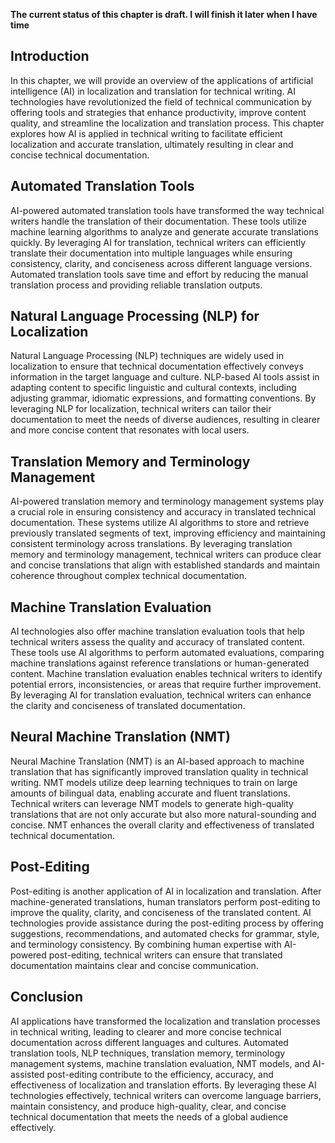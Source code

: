 **The current status of this chapter is draft. I will finish it later when I have time**

Introduction
------------

In this chapter, we will provide an overview of the applications of artificial intelligence (AI) in localization and translation for technical writing. AI technologies have revolutionized the field of technical communication by offering tools and strategies that enhance productivity, improve content quality, and streamline the localization and translation process. This chapter explores how AI is applied in technical writing to facilitate efficient localization and accurate translation, ultimately resulting in clear and concise technical documentation.

Automated Translation Tools
---------------------------

AI-powered automated translation tools have transformed the way technical writers handle the translation of their documentation. These tools utilize machine learning algorithms to analyze and generate accurate translations quickly. By leveraging AI for translation, technical writers can efficiently translate their documentation into multiple languages while ensuring consistency, clarity, and conciseness across different language versions. Automated translation tools save time and effort by reducing the manual translation process and providing reliable translation outputs.

Natural Language Processing (NLP) for Localization
--------------------------------------------------

Natural Language Processing (NLP) techniques are widely used in localization to ensure that technical documentation effectively conveys information in the target language and culture. NLP-based AI tools assist in adapting content to specific linguistic and cultural contexts, including adjusting grammar, idiomatic expressions, and formatting conventions. By leveraging NLP for localization, technical writers can tailor their documentation to meet the needs of diverse audiences, resulting in clearer and more concise content that resonates with local users.

Translation Memory and Terminology Management
---------------------------------------------

AI-powered translation memory and terminology management systems play a crucial role in ensuring consistency and accuracy in translated technical documentation. These systems utilize AI algorithms to store and retrieve previously translated segments of text, improving efficiency and maintaining consistent terminology across translations. By leveraging translation memory and terminology management, technical writers can produce clear and concise translations that align with established standards and maintain coherence throughout complex technical documentation.

Machine Translation Evaluation
------------------------------

AI technologies also offer machine translation evaluation tools that help technical writers assess the quality and accuracy of translated content. These tools use AI algorithms to perform automated evaluations, comparing machine translations against reference translations or human-generated content. Machine translation evaluation enables technical writers to identify potential errors, inconsistencies, or areas that require further improvement. By leveraging AI for translation evaluation, technical writers can enhance the clarity and conciseness of translated documentation.

Neural Machine Translation (NMT)
--------------------------------

Neural Machine Translation (NMT) is an AI-based approach to machine translation that has significantly improved translation quality in technical writing. NMT models utilize deep learning techniques to train on large amounts of bilingual data, enabling accurate and fluent translations. Technical writers can leverage NMT models to generate high-quality translations that are not only accurate but also more natural-sounding and concise. NMT enhances the overall clarity and effectiveness of translated technical documentation.

Post-Editing
------------

Post-editing is another application of AI in localization and translation. After machine-generated translations, human translators perform post-editing to improve the quality, clarity, and conciseness of the translated content. AI technologies provide assistance during the post-editing process by offering suggestions, recommendations, and automated checks for grammar, style, and terminology consistency. By combining human expertise with AI-powered post-editing, technical writers can ensure that translated documentation maintains clear and concise communication.

Conclusion
----------

AI applications have transformed the localization and translation processes in technical writing, leading to clearer and more concise technical documentation across different languages and cultures. Automated translation tools, NLP techniques, translation memory, terminology management systems, machine translation evaluation, NMT models, and AI-assisted post-editing contribute to the efficiency, accuracy, and effectiveness of localization and translation efforts. By leveraging these AI technologies effectively, technical writers can overcome language barriers, maintain consistency, and produce high-quality, clear, and concise technical documentation that meets the needs of a global audience effectively.
